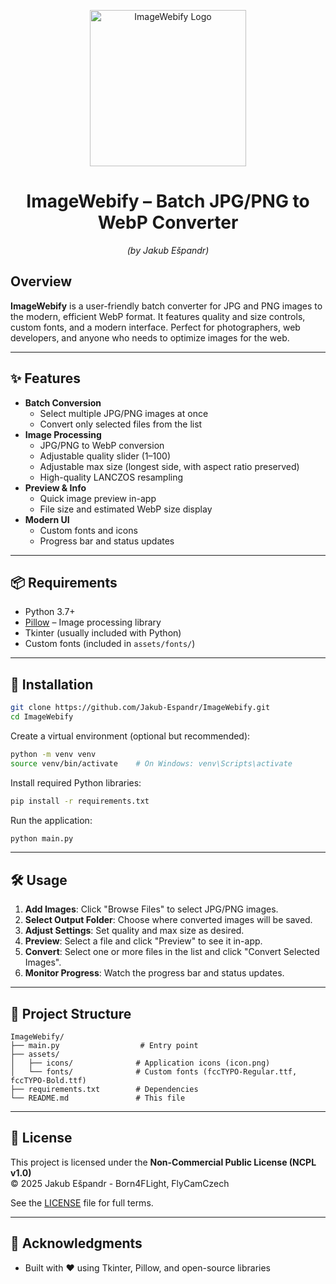 <p align="center">
  <a href="https://i.ibb.co/GQsDVPR0/icon.png">
    <img src="https://i.ibb.co/GQsDVPR0/icon.png" alt="ImageWebify Logo" width="250"/>
  </a>
</p>

<h1 align="center">ImageWebify – Batch JPG/PNG to WebP Converter</h1>
<p align="center"><em>(by Jakub Ešpandr)</em></p>

## Overview

**ImageWebify** is a user-friendly batch converter for JPG and PNG images to the modern, efficient WebP format. It features quality and size controls, custom fonts, and a modern interface. Perfect for photographers, web developers, and anyone who needs to optimize images for the web.

---

## ✨ Features

- **Batch Conversion**
  - Select multiple JPG/PNG images at once
  - Convert only selected files from the list
- **Image Processing**
  - JPG/PNG to WebP conversion
  - Adjustable quality slider (1–100)
  - Adjustable max size (longest side, with aspect ratio preserved)
  - High-quality LANCZOS resampling
- **Preview & Info**
  - Quick image preview in-app
  - File size and estimated WebP size display
- **Modern UI**
  - Custom fonts and icons
  - Progress bar and status updates

---

## 📦 Requirements

- Python 3.7+
- [Pillow](https://python-pillow.org/) – Image processing library
- Tkinter (usually included with Python)
- Custom fonts (included in `assets/fonts/`)

---

## 🚀 Installation

```bash
git clone https://github.com/Jakub-Espandr/ImageWebify.git
cd ImageWebify
```

Create a virtual environment (optional but recommended):

```bash
python -m venv venv
source venv/bin/activate    # On Windows: venv\Scripts\activate
```

Install required Python libraries:

```bash
pip install -r requirements.txt
```

Run the application:

```bash
python main.py
```

---

## 🛠️ Usage

1. **Add Images**: Click "Browse Files" to select JPG/PNG images.
2. **Select Output Folder**: Choose where converted images will be saved.
3. **Adjust Settings**: Set quality and max size as desired.
4. **Preview**: Select a file and click "Preview" to see it in-app.
5. **Convert**: Select one or more files in the list and click "Convert Selected Images".
6. **Monitor Progress**: Watch the progress bar and status updates.

---

## 📁 Project Structure

```
ImageWebify/
├── main.py                  # Entry point
├── assets/
│   ├── icons/              # Application icons (icon.png)
│   └── fonts/              # Custom fonts (fccTYPO-Regular.ttf, fccTYPO-Bold.ttf)
├── requirements.txt        # Dependencies
└── README.md               # This file
```

---

## 🔐 License

This project is licensed under the **Non-Commercial Public License (NCPL v1.0)**  
© 2025 Jakub Ešpandr - Born4FLight, FlyCamCzech

See the [LICENSE](https://github.com/Jakub-Espandr/imagewebify/raw/main/LICENSE) file for full terms.

---

## 🙏 Acknowledgments

- Built with ❤️ using Tkinter, Pillow, and open-source libraries